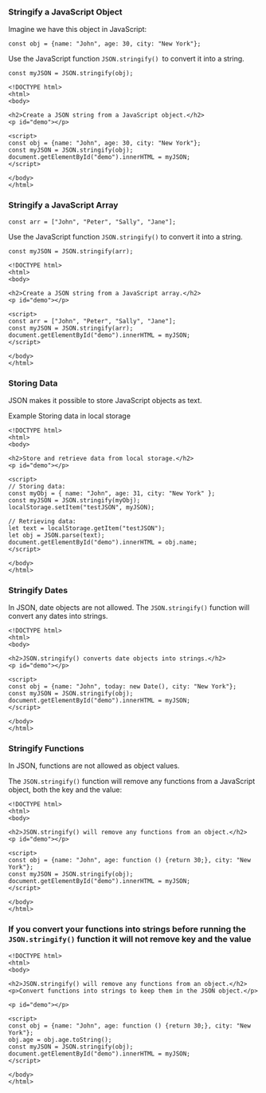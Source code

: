 ### Stringify a JavaScript Object
Imagine we have this object in JavaScript:
```
const obj = {name: "John", age: 30, city: "New York"};
```
Use the JavaScript function `JSON.stringify() `to convert it into a string.
```
const myJSON = JSON.stringify(obj);
```
```
<!DOCTYPE html>
<html>
<body>

<h2>Create a JSON string from a JavaScript object.</h2>
<p id="demo"></p>

<script>
const obj = {name: "John", age: 30, city: "New York"};
const myJSON = JSON.stringify(obj);
document.getElementById("demo").innerHTML = myJSON;
</script>

</body>
</html>
```

### Stringify a JavaScript Array

```
const arr = ["John", "Peter", "Sally", "Jane"];
```
Use the JavaScript function `JSON.stringify()` to convert it into a string.
```
const myJSON = JSON.stringify(arr);
```
```
<!DOCTYPE html>
<html>
<body>

<h2>Create a JSON string from a JavaScript array.</h2>
<p id="demo"></p>

<script>
const arr = ["John", "Peter", "Sally", "Jane"];
const myJSON = JSON.stringify(arr);
document.getElementById("demo").innerHTML = myJSON;
</script>

</body>
</html>
```
### Storing Data

JSON makes it possible to store JavaScript objects as text.

Example
Storing data in local storage

```
<!DOCTYPE html>
<html>
<body>

<h2>Store and retrieve data from local storage.</h2>
<p id="demo"></p>

<script>
// Storing data:
const myObj = { name: "John", age: 31, city: "New York" };
const myJSON = JSON.stringify(myObj);
localStorage.setItem("testJSON", myJSON);

// Retrieving data:
let text = localStorage.getItem("testJSON");
let obj = JSON.parse(text);
document.getElementById("demo").innerHTML = obj.name;
</script>

</body>
</html>
```

### Stringify Dates

In JSON, date objects are not allowed. The `JSON.stringify()` function will convert any dates into strings.

```
<!DOCTYPE html>
<html>
<body>

<h2>JSON.stringify() converts date objects into strings.</h2>
<p id="demo"></p>

<script>
const obj = {name: "John", today: new Date(), city: "New York"};
const myJSON = JSON.stringify(obj);
document.getElementById("demo").innerHTML = myJSON;
</script>

</body>
</html>
```
 ### Stringify Functions

In JSON, functions are not allowed as object values.

The `JSON.stringify()` function will remove any functions from a JavaScript object, both the key and the value:

```
<!DOCTYPE html>
<html>
<body>

<h2>JSON.stringify() will remove any functions from an object.</h2>
<p id="demo"></p>

<script>
const obj = {name: "John", age: function () {return 30;}, city: "New York"};
const myJSON = JSON.stringify(obj);
document.getElementById("demo").innerHTML = myJSON;
</script>

</body>
</html>
```



 ### If you convert your functions into strings before running the `JSON.stringify()` function it will not remove key and the value

```
<!DOCTYPE html>
<html>
<body>

<h2>JSON.stringify() will remove any functions from an object.</h2>
<p>Convert functions into strings to keep them in the JSON object.</p>

<p id="demo"></p>

<script>
const obj = {name: "John", age: function () {return 30;}, city: "New York"};
obj.age = obj.age.toString();
const myJSON = JSON.stringify(obj);
document.getElementById("demo").innerHTML = myJSON;
</script>

</body>
</html>
```



